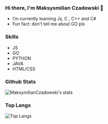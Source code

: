 ### Hi there, I'm Maksysmilian Czadowski 👋


- I’m currently learning Js, C , C++ and C#
- Fun fact: don't tell me about GO pls

### Skills

- JS
- GO
- PYTHON
- JAVA
- HTML/CSS

### Github Stats

![MaksymilianCzadowski's stats](https://github-readme-stats.vercel.app/api?username=MaksymilianCzadowski&count_private=true&show_icons=true&theme=dracula) 

### Top Langs

![Top Langs](https://github-readme-stats.vercel.app/api/top-langs/?username=MaksymilianCzadowski&show_icons=true&theme=radical)

